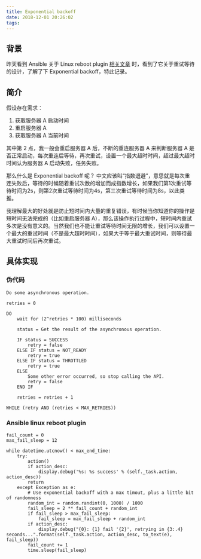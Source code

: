 ```yaml
---
title: Exponential backoff
date: 2018-12-01 20:26:02
tags:
---
```



## 背景
昨天看到 Ansible 关于 Linux reboot plugin  [相关文章](https://www.ansible.com/blog/reboot-plugin-for-linux-in-ansible-2-7?utm_medium=Email&utm_campaign=weekly&sc_cid=701f2000000RRCNAA4) 时，看到了它关于重试等待的设计，了解了下 Exponential backoff，特此记录。

## 简介

假设存在需求：
1. 获取服务器 A 启动时间
2. 重启服务器 A
3. 获取服务器 A 当前时间

其中第 2 点，我一般会重启服务器 A 后，不断的重连服务器 A 来判断服务器 A 是否正常启动，每次重连后等待，再次重试，设置一个最大超时时间，超过最大超时时间认为服务器 A 启动失败，任务失败。

那么什么是 Exponential backoff 呢？ 中文应该叫“指数退避”，意思就是每次重连失败后，等待的时候随着重试次数的增加而成指数增长，如果我们第1次重试等待时间为2s，则第2次重试等待时间为4s，第三次重试等待时间为8s，以此类推。

我理解最大的好处就是防止短时间内大量的重复错误，有时候当你知道你的操作是短时间无法完成的（比如重启服务器 A），那么该操作执行过程中，短时间内重试多次是没有意义的。当然我们也不能让重试等待时间无限的增长，我们可以设置一个最大的重试时间（不是最大超时时间），如果大于等于最大重试时间，则等待最大重试时间后再次重试。

## 具体实现

### 伪代码
```
Do some asynchronous operation.

retries = 0

DO
    wait for (2^retries * 100) milliseconds

    status = Get the result of the asynchronous operation.

    IF status = SUCCESS
        retry = false
    ELSE IF status = NOT_READY
        retry = true
    ELSE IF status = THROTTLED
        retry = true
    ELSE
        Some other error occurred, so stop calling the API.
        retry = false
    END IF

    retries = retries + 1

WHILE (retry AND (retries < MAX_RETRIES))
```

### Ansible linux reboot  plugin

```pyth
fail_count = 0
max_fail_sleep = 12

while datetime.utcnow() < max_end_time:
    try:
        action()
        if action_desc:
            display.debug('%s: %s success' % (self._task.action, action_desc))
        return
    except Exception as e:
        # Use exponential backoff with a max timout, plus a little bit of randomness
        random_int = random.randint(0, 1000) / 1000
        fail_sleep = 2 ** fail_count + random_int
        if fail_sleep > max_fail_sleep:
            fail_sleep = max_fail_sleep + random_int
        if action_desc:
            display.debug("{0}: {1} fail '{2}', retrying in {3:.4} seconds...".format(self._task.action, action_desc, to_text(e), fail_sleep))
        fail_count += 1
        time.sleep(fail_sleep)
```

